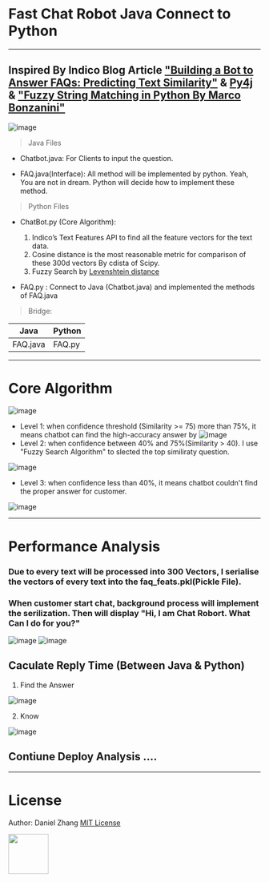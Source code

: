 # Fast Chat Robot Java Connect to Python

---
## Inspired By Indico Blog Article ["Building a Bot to Answer FAQs: Predicting Text Similarity"](https://indico.io/blog/faqs-bot-text-features-api/) & [Py4j](https://www.py4j.org/) & ["Fuzzy String Matching in Python By Marco Bonzanini"](https://marcobonzanini.com/2015/02/25/fuzzy-string-matching-in-python/)


![image](http://i4.buimg.com/567571/8429a9ca09bf8760.png)



> Java Files

- Chatbot.java: For Clients to input the question.

- FAQ.java(Interface): All method will be implemented by python. Yeah, You are not in dream. Python will decide how to implement these method.

> Python Files

- ChatBot.py (Core Algorithm): 
    
    1. Indico’s Text Features API to find all the feature vectors for the text data.
    2. Cosine distance is the most reasonable metric for comparison of these 300d vectors By cdista of Scipy.
    3. Fuzzy Search by [Levenshtein distance](https://github.com/seatgeek/fuzzywuzzy) 
    

- FAQ.py : Connect to Java (Chatbot.java) and implemented the methods of FAQ.java 



> Bridge:

Java | Python
---|---
FAQ.java | FAQ.py




---
# Core Algorithm

![image](http://i4.buimg.com/567571/74907be0ac9b9c55.png)

- Level 1: when confidence threshold (Similarity >= 75) more than 75%, it means chatbot can find the high-accuracy answer by ![image](http://i2.buimg.com/567571/f88ec484f0b10ba4.png)
- Level 2: when confidence between 40% and 75%(Similarity > 40). I use "Fuzzy Search Algorithm" to slected the top similiraty question. 

![image](http://i4.buimg.com/567571/1ef668b740414d2f.png)


- Level 3: when confidence less than 40%, it means chatbot couldn't find the proper answer for customer.

![image](http://i1.piimg.com/567571/0e406e8d792587eb.png)

---

# Performance Analysis
### Due to every text will be processed into 300 Vectors,  I serialise the vectors of every text into the faq_feats.pkl(Pickle File).

### When customer start chat, background process will implement the serilization. Then will display "Hi, I am Chat Robort. What Can I do for you?"

![image](http://i1.piimg.com/567571/29033dff7beefe64.png)
![image](http://i1.piimg.com/567571/ac55a5c1fdc45bc7.png)

## Caculate Reply Time (Between Java & Python)

1. Find the Answer

![image](http://i1.piimg.com/567571/1fe552952ec65a1a.png)

2. Know 

![image](http://i4.buimg.com/567571/61e83e1e4bd3b854.png)

## Contiune Deploy Analysis ....

---


# License
Author: Daniel Zhang [MIT License](http://www.opensource.org/licenses/MIT)

<img src="http://i2.buimg.com/567571/65205e085388d236.png" width="80" height="80">
